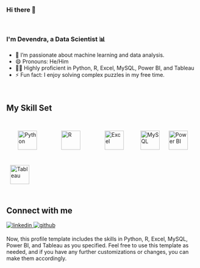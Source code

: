 ### Hi there 👋

<!--
**Kushdevu/Kushdevu** is a ✨ _special_ ✨ repository because its `README.md` (this file) appears on your GitHub profile.

Here are some ideas to get you started:

- 🔭 I’m currently working on ...
- 🌱 I’m currently learning ...
- 👯 I’m looking to collaborate on ...
- 🤔 I’m looking for help with ...
- 💬 Ask me about ...
- 📫 How to reach me: ...
- 😄 Pronouns: ...
- ⚡ Fun fact: ...
-->

<br>

### I'm Devendra, a Data Scientist 📊

- 🌱 I’m passionate about machine learning and data analysis.
- 😄 Pronouns: He/Him
- 👨‍💻 Highly proficient in Python, R, Excel, MySQL, Power BI, and Tableau
- ⚡ Fun fact: I enjoy solving complex puzzles in my free time.

<br/> 

## My Skill Set  
<div>  
<a href="https://www.python.org/" target="_blank"><img style="margin: 30px" src="https://profilinator.rishav.dev/skills-assets/python-original.svg" alt="Python" height="50" /></a>  
<a href="https://www.r-project.org/" target="_blank"><img style="margin: 30px" src="https://profilinator.rishav.dev/skills-assets/r-original.svg" alt="R" height="50" /></a>  
<a href="https://profilinator.rishav.dev/skills-assets/excel-original.svg" target="_blank"><img style="margin: 30px" src="https://profilinator.rishav.dev/skills-assets/excel-original.svg" alt="Excel" height="50" /></a>  
<a href="https://profilinator.rishav.dev/skills-assets/mysql-original-wordmark.svg" target="_blank"><img style="margin: 10px" src="https://profilinator.rishav.dev/skills-assets/mysql-original-wordmark.svg" alt="MySQL" height="50" /></a>  
<a href="https://profilinator.rishav.dev/skills-assets/powerbi.svg" target="_blank"><img style="margin: 10px" src="https://profilinator.rishav.dev/skills-assets/powerbi.svg" alt="Power BI" height="50" /></a>  
<a href="https://profilinator.rishav.dev/skills-assets/tableau.svg" target="_blank"><img style="margin: 10px" src="https://profilinator.rishav.dev/skills-assets/tableau.svg" alt="Tableau" height="50" /></a>  
</div>  

<br/>   

## Connect with me  
<div>
<a href="https://linkedin.com/in/devendra-kushwah-94748117a" target="_blank">
<img src=https://img.shields.io/badge/linkedin-%231E77B5.svg?&style=for-the-badge&logo=linkedin&logoColor=white alt=linkedin style="margin-bottom: 5px;" />
</a>
<a href="https://github.com/Kushdevu" target="_blank">
<img src=https://img.shields.io/badge/github-%2324292e.svg?&style=for-the-badge&logo=github&logoColor=white alt=github style="margin-bottom: 5px;" />
</a>  
</div>  

Now, this profile template includes the skills in Python, R, Excel, MySQL, Power BI, and Tableau as you specified. Feel free to use this template as needed, and if you have any further customizations or changes, you can make them accordingly.

